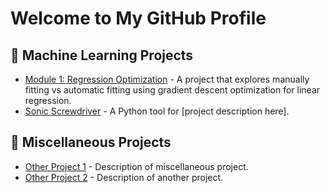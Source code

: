 # Welcome to My GitHub Profile

## 🔬 Machine Learning Projects
- [Module 1: Regression Optimization](https://github.com/sassom2112/module_1_regression_optimization) - A project that explores manually fitting vs automatic fitting using gradient descent optimization for linear regression.
- [Sonic Screwdriver](https://github.com/sassom2112/sonic-screwdriver) - A Python tool for [project description here].

## 🔧 Miscellaneous Projects
- [Other Project 1](#) - Description of miscellaneous project.
- [Other Project 2](#) - Description of another project.
